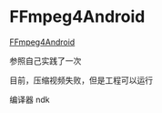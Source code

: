 # FFmpeg4Android

[FFmpeg4Android](https://github.com/mabeijianxi/FFmpeg4Android)

参照自己实践了一次

目前，压缩视频失败，但是工程可以运行

编译器
ndk

